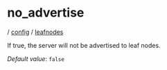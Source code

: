 # no_advertise

/ [config](reference/server-config/index.md) / [leafnodes](reference/server-config/config/leafnodes/index.md) 

If true, the server will not be advertised to leaf nodes.

*Default value*: `false`

